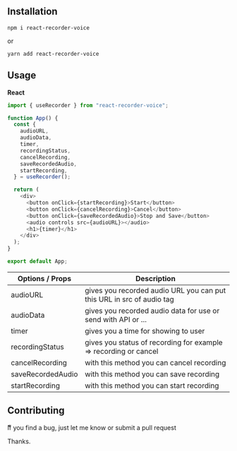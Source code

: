 ## Installation

```
npm i react-recorder-voice
```

or

```
yarn add react-recorder-voice
```

## Usage

**React**

```JavaScript
import { useRecorder } from "react-recorder-voice";

function App() {
  const {
    audioURL,
    audioData,
    timer,
    recordingStatus,
    cancelRecording,
    saveRecordedAudio,
    startRecording,
  } = useRecorder();

  return (
    <div>
      <button onClick={startRecording}>Start</button>
      <button onClick={cancelRecording}>Cancel</button>
      <button onClick={saveRecordedAudio}>Stop and Save</button>
      <audio controls src={audioURL}></audio>
      <h1>{timer}</h1>
    </div>
  );
}

export default App;
```


| Options / Props   | Description                                                           |
| ----------------- | --------------------------------------------------------------------- |
| audioURL          | gives you recorded audio URL you can put this URL in src of audio tag |
| audioData         | gives you recorded audio data for use or send with API or ...         |
| timer             | gives you a time for showing to user                                  |
| recordingStatus   | gives you status of recording for example => recording or cancel      |
| cancelRecording   | with this method you can cancel recording                             |
| saveRecordedAudio | with this method you can save recording                               |
| startRecording    | with this method you can start recording                              |


## Contributing

ّّIf you find a bug, just let me know or submit a pull request

Thanks.
